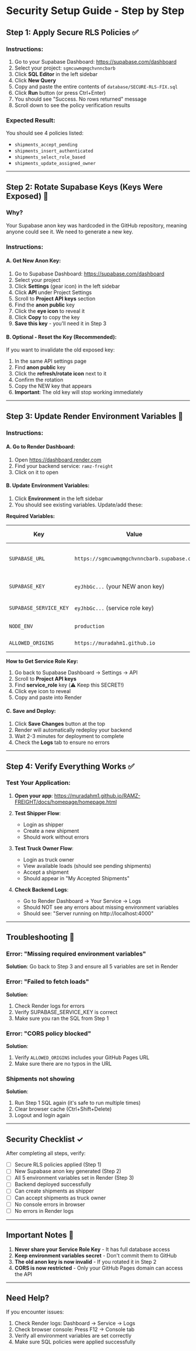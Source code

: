 # Security Setup Guide - Step by Step

## Step 1: Apply Secure RLS Policies ✅

### Instructions:
1. Go to your Supabase Dashboard: https://supabase.com/dashboard
2. Select your project: `sgmcuwmqmgchvnncbarb`
3. Click **SQL Editor** in the left sidebar
4. Click **New Query**
5. Copy and paste the entire contents of `database/SECURE-RLS-FIX.sql`
6. Click **Run** button (or press Ctrl+Enter)
7. You should see "Success. No rows returned" message
8. Scroll down to see the policy verification results

### Expected Result:
You should see 4 policies listed:
- `shipments_accept_pending`
- `shipments_insert_authenticated`
- `shipments_select_role_based`
- `shipments_update_assigned_owner`

---

## Step 2: Rotate Supabase Keys (Keys Were Exposed) 🔑

### Why?
Your Supabase anon key was hardcoded in the GitHub repository, meaning anyone could see it. We need to generate a new key.

### Instructions:

#### A. Get New Anon Key:
1. Go to Supabase Dashboard: https://supabase.com/dashboard
2. Select your project
3. Click **Settings** (gear icon) in the left sidebar
4. Click **API** under Project Settings
5. Scroll to **Project API keys** section
6. Find the **anon public** key
7. Click the **eye icon** to reveal it
8. Click **Copy** to copy the key
9. **Save this key** - you'll need it in Step 3

#### B. Optional - Reset the Key (Recommended):
If you want to invalidate the old exposed key:
1. In the same API settings page
2. Find **anon public** key
3. Click the **refresh/rotate icon** next to it
4. Confirm the rotation
5. Copy the NEW key that appears
6. **Important**: The old key will stop working immediately

---

## Step 3: Update Render Environment Variables 🚀

### Instructions:

#### A. Go to Render Dashboard:
1. Open https://dashboard.render.com
2. Find your backend service: `ramz-freight`
3. Click on it to open

#### B. Update Environment Variables:
1. Click **Environment** in the left sidebar
2. You should see existing variables. Update/add these:

**Required Variables:**

| Key | Value | Where to Get It |
|-----|-------|----------------|
| `SUPABASE_URL` | `https://sgmcuwmqmgchvnncbarb.supabase.co` | Already set (don't change) |
| `SUPABASE_KEY` | `eyJhbGc...` (your NEW anon key) | From Step 2 above |
| `SUPABASE_SERVICE_KEY` | `eyJhbGc...` (service role key) | See below ⬇️ |
| `NODE_ENV` | `production` | Type manually |
| `ALLOWED_ORIGINS` | `https://muradahm1.github.io` | Type manually |

**How to Get Service Role Key:**
1. Go back to Supabase Dashboard → Settings → API
2. Scroll to **Project API keys**
3. Find **service_role** key (⚠️ Keep this SECRET!)
4. Click eye icon to reveal
5. Copy and paste into Render

#### C. Save and Deploy:
1. Click **Save Changes** button at the top
2. Render will automatically redeploy your backend
3. Wait 2-3 minutes for deployment to complete
4. Check the **Logs** tab to ensure no errors

---

## Step 4: Verify Everything Works ✅

### Test Your Application:

1. **Open your app**: https://muradahm1.github.io/RAMZ-FREIGHT/docs/homepage/homepage.html

2. **Test Shipper Flow**:
   - Login as shipper
   - Create a new shipment
   - Should work without errors

3. **Test Truck Owner Flow**:
   - Login as truck owner
   - View available loads (should see pending shipments)
   - Accept a shipment
   - Should appear in "My Accepted Shipments"

4. **Check Backend Logs**:
   - Go to Render Dashboard → Your Service → Logs
   - Should NOT see any errors about missing environment variables
   - Should see: "Server running on http://localhost:4000"

---

## Troubleshooting 🔧

### Error: "Missing required environment variables"
**Solution**: Go back to Step 3 and ensure all 5 variables are set in Render

### Error: "Failed to fetch loads"
**Solution**: 
1. Check Render logs for errors
2. Verify SUPABASE_SERVICE_KEY is correct
3. Make sure you ran the SQL from Step 1

### Error: "CORS policy blocked"
**Solution**: 
1. Verify `ALLOWED_ORIGINS` includes your GitHub Pages URL
2. Make sure there are no typos in the URL

### Shipments not showing
**Solution**:
1. Run Step 1 SQL again (it's safe to run multiple times)
2. Clear browser cache (Ctrl+Shift+Delete)
3. Logout and login again

---

## Security Checklist ✓

After completing all steps, verify:

- [ ] Secure RLS policies applied (Step 1)
- [ ] New Supabase anon key generated (Step 2)
- [ ] All 5 environment variables set in Render (Step 3)
- [ ] Backend deployed successfully
- [ ] Can create shipments as shipper
- [ ] Can accept shipments as truck owner
- [ ] No console errors in browser
- [ ] No errors in Render logs

---

## Important Notes 📝

1. **Never share your Service Role Key** - It has full database access
2. **Keep environment variables secret** - Don't commit them to GitHub
3. **The old anon key is now invalid** - If you rotated it in Step 2
4. **CORS is now restricted** - Only your GitHub Pages domain can access the API

---

## Need Help?

If you encounter issues:
1. Check Render logs: Dashboard → Service → Logs
2. Check browser console: Press F12 → Console tab
3. Verify all environment variables are set correctly
4. Make sure SQL policies were applied successfully

